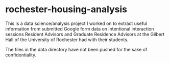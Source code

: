 # rochester-housing-analysis
This is a data science/analysis project I worked on to extract useful information from submitted Google form data on intentional interaction sessions Resident Advisors and Graduate Residence Advisors at the Gilbert Hall of the University of Rochester had with their students.

The files in the data directory have not been pushed for the sake of confidentiality.
